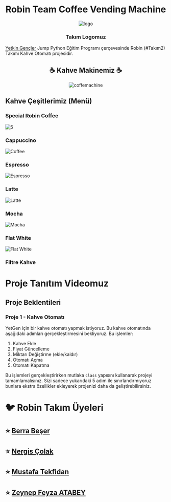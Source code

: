# <h1 align="center">Robin Team Coffee Vending Machine</h1>

<div align="center"><img src="https://user-images.githubusercontent.com/72699045/190245807-cfb0a532-c716-4507-845d-9c43c5163790.png" alt="logo" /></div>
<h3 align="center"> Takım Logomuz </h3>

[Yetkin Gençler](https://github.com/yetkingencler/YetGenJumpPythonFinalProjeListesi/) Jump Python Eğitim Programı çerçevesinde Robin (#Takım2) Takımı Kahve Otomatı projesidir.
 
### <h2 align="center">☕ Kahve Makinemiz ☕</h1> 
<div align="center"><img src="https://user-images.githubusercontent.com/72699045/190623029-1dc6c162-08cf-46d7-9a4f-5904fd606721.png" alt="coffemachine" /></div>


## Kahve Çeşitlerimiz (Menü)

### Special Robin Coffee

![5](https://user-images.githubusercontent.com/72699045/190557135-033fa311-ab75-4973-8673-6c9dadb2c689.png)

### Cappuccino
![Coffee](https://user-images.githubusercontent.com/72699045/190557137-33a64a3c-f794-4b2b-b5cc-4d66a6678a0f.png)

### Espresso
![Espresso](https://user-images.githubusercontent.com/72699045/190622239-bdecf801-79ec-4576-b0e5-57568fdd64aa.png)

### Latte
![Latte](https://user-images.githubusercontent.com/72699045/190622426-aff213a3-e258-4abc-a9f7-04ec8e0dc76d.png)

### Mocha 
![Mocha](https://user-images.githubusercontent.com/72699045/190622307-8b7dbdf0-a2e1-4397-89c4-8d4b74cdafbe.png)

### Flat White
![Flat White](https://user-images.githubusercontent.com/72699045/190622379-9bc4a5d3-118f-4b93-bc61-d253dadab525.png)

### Filtre Kahve



# Proje Tanıtım Videomuz

## Proje Beklentileri
### Proje 1 - Kahve Otomatı

YetGen için bir kahve otomatı yapmak istiyoruz. Bu kahve otomatında aşağıdaki adımları gerçekleştirmesini bekliyoruz. Bu işlemler:
1. Kahve Ekle
2. Fiyat Güncelleme
3. Miktarı Değiştirme (ekle/kaldır)
4. Otomatı Açma
5. Otomatı Kapatma

Bu işlemleri gerçekleştirirken mutlaka ```class``` yapısını kullanarak projeyi tamamlamalısınız.
Sizi sadece yukarıdaki 5 adım ile sınırlandırmıyoruz bunlara ekstra özellikler ekleyerek projenizi daha da geliştirebilirsiniz.


# 🐦 Robin Takım Üyeleri

## ⭐ [Berra Beşer](https://www.linkedin.com/in/berra-beser/)
## ⭐ [Nergis Çolak](https://www.linkedin.com/in/nergiscolak/)
## ⭐ [Mustafa Tekfidan](https://www.linkedin.com/in/mustafatekfidan/)
## ⭐ [Zeynep Feyza ATABEY](https://www.linkedin.com/in/zeynepfeyzatabey/)
